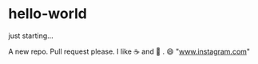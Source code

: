 # hello-world
just starting...

A new repo.
Pull request please.
I like :coffee: and :pizza: . :smile:
"www.instagram.com"

